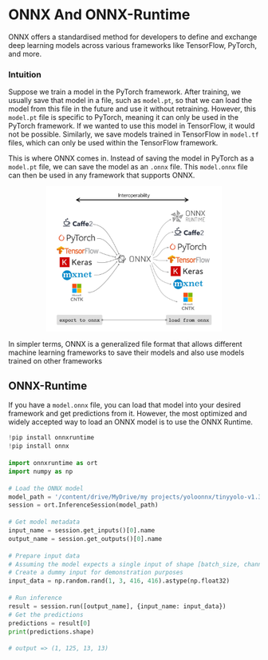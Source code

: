 # ONNX And ONNX-Runtime


ONNX offers a standardised method for developers to define and exchange deep learning models across various frameworks like TensorFlow, PyTorch, and more.

### Intuition
Suppose we train a model in the PyTorch framework. After training, we usually save that model in a file, such as `model.pt`, so that we can load the model from this file in the future and use it without retraining. However, this `model.pt` file is specific to PyTorch, meaning it can only be used in the PyTorch framework. If we wanted to use this model in TensorFlow, it would not be possible.
Similarly, we save models trained in TensorFlow in `model.tf` files, which can only be used within the TensorFlow framework.

This is where ONNX comes in. Instead of saving the model in PyTorch as a `model.pt` file, we can save the model as an `.onnx` file. This `model.onnx` file can then be used in any framework that supports ONNX.


<div align="center">
    <img src="media/onnx_multitransfer.png" height="70%" width="70%">
  <br>
</div>

In simpler terms, ONNX is a generalized file format that allows different machine learning frameworks to save their models and also use models trained on other frameworks

## ONNX-Runtime

If you have a `model.onnx` file, you can load that model into your desired framework and get predictions from it. However, the most optimized and widely accepted way to load an ONNX model is to use the ONNX Runtime.

```python
!pip install onnxruntime
!pip install onnx

import onnxruntime as ort
import numpy as np

# Load the ONNX model
model_path = '/content/drive/MyDrive/my projects/yoloonnx/tinyyolo-v1.3-o8.onnx'
session = ort.InferenceSession(model_path)

# Get model metadata
input_name = session.get_inputs()[0].name
output_name = session.get_outputs()[0].name

# Prepare input data
# Assuming the model expects a single input of shape [batch_size, channels, height, width]
# Create a dummy input for demonstration purposes
input_data = np.random.rand(1, 3, 416, 416).astype(np.float32)

# Run inference
result = session.run([output_name], {input_name: input_data})
# Get the predictions
predictions = result[0]
print(predictions.shape)

# output => (1, 125, 13, 13)
```



